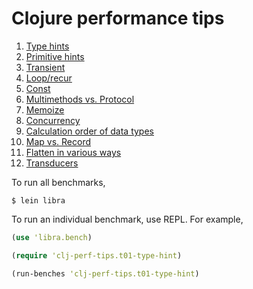 # Clojure performance tips

1. [Type hints](https://github.com/totakke/clj-perf-tips/blob/master/src/clj_perf_tips/t01_type_hint.clj)
2. [Primitive hints](https://github.com/totakke/clj-perf-tips/blob/master/src/clj_perf_tips/t02_primitive_hint.clj)
3. [Transient](https://github.com/totakke/clj-perf-tips/blob/master/src/clj_perf_tips/t03_transient.clj)
4. [Loop/recur](https://github.com/totakke/clj-perf-tips/blob/master/src/clj_perf_tips/t04_loop_recur.clj)
5. [Const](https://github.com/totakke/clj-perf-tips/blob/master/src/clj_perf_tips/t05_const_var.clj)
6. [Multimethods vs. Protocol](https://github.com/totakke/clj-perf-tips/blob/master/src/clj_perf_tips/t06_multi_protocol.clj)
7. [Memoize](https://github.com/totakke/clj-perf-tips/blob/master/src/clj_perf_tips/t07_memoize.clj)
8. [Concurrency](https://github.com/totakke/clj-perf-tips/blob/master/src/clj_perf_tips/t08_concurrent.clj)
9. [Calculation order of data types](https://github.com/totakke/clj-perf-tips/blob/master/src/clj_perf_tips/t09_data_calc_order.clj)
10. [Map vs. Record](https://github.com/totakke/clj-perf-tips/blob/master/src/clj_perf_tips/t10_map_record.clj)
11. [Flatten in various ways](https://github.com/totakke/clj-perf-tips/blob/master/src/clj_perf_tips/t11_flatten.clj)
12. [Transducers](https://github.com/totakke/clj-perf-tips/blob/master/src/clj_perf_tips/t12_transducers.clj)

To run all benchmarks,

```console
$ lein libra
```

To run an individual benchmark, use REPL. For example,

```clojure
(use 'libra.bench)

(require 'clj-perf-tips.t01-type-hint)

(run-benches 'clj-perf-tips.t01-type-hint)
```
